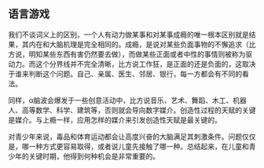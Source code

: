 ## 语言游戏

我们不谈词义上的区别，一个人有动力做某事和对某事成瘾的唯一根本区别就是结果，其内在和大脑机理是完全相同的。成瘾，是说对某些负面事物的不懈追求（比方说，明知某些东西有害仍然要去做），而做某些正面或者中性的事情则被称为驱动力。而这个分界线并不完全清晰，比方说工作狂，是正面的还是负面的，这取决于谁来判断这个问题。自己、亲属、医生、邻居、银行，每一方都会有不同的看法。

同样，α脑波会爆发于一些创意活动中，比方说音乐、艺术、舞蹈、木工、机器人、高等数学、科学、建筑等，否则就会导向数字媒介。创造性过程的天赋的关键是媒介。与上瘾一样，应用怎样的媒介来引发创造性天赋是最关键的。

对青少年来说，毒品和体育运动都会让高度兴奋的大脑满足其刺激条件。问题仅仅是，哪一种方式更容易取得，或者说儿童先接触了哪一种。总结起来，在儿童和青少年的关键时期，他得到何种机会是非常重要的。